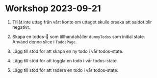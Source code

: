 # Workshop 2023-09-21

1. Tillåt inte uttag från vårt konto om uttaget skulle orsaka att saldot blir negativt.

2. Skapa en todos-🍕 som tillhandahåller `dummyTodos` som initial state. Använd denna slice i `TodosPage`.

3. Lägg till stöd för att skapa en ny todo i vår todos-state.

4. Lägg till stöd för att toggla en todo i vår todos-state.

5. Lägg till stöd för att radera en todo i vår todos-state.
